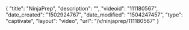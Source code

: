 {
    "title": "NinjaPrep",
    "description": "",
    "videoid": "111180567",
    "date_created": "1502924767",
    "date_modified": "1504247457",
    "type": "captivate",
    "layout": "video",
    "url": "\/v\/ninjaprep\/111180567"
}